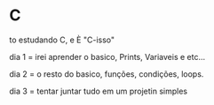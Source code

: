 # C
to estudando C, e È "C-isso"

dia 1 = irei aprender o basico, Prints, Variaveis e etc...

dia 2 = o resto do basico, funções, condições, loops.

dia 3 = tentar juntar tudo em um projetin simples
